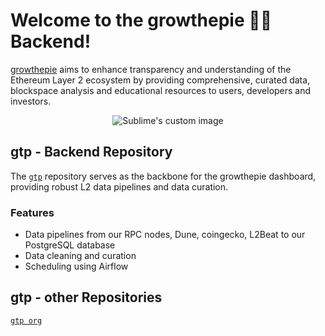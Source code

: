 # Welcome to the growthepie 📏🥧 Backend! 

[growthepie](https://growthepie.xyz/) aims to enhance transparency and understanding of the Ethereum Layer 2 ecosystem by providing comprehensive, curated data, blockspace analysis and educational resources to users, developers and investors.

<p align="center">
  <img src="https://github.com/growthepie/.github/assets/90760534/ca2ca39f-657b-4f79-8550-242b4ee9c4ec" alt="Sublime's custom image"/>
</p>

## gtp - Backend Repository

The [`gtp`](https://github.com/growthepie/gtp) repository serves as the backbone for the growthepie dashboard, providing robust L2 data pipelines and data curation.

### Features

- Data pipelines from our RPC nodes, Dune, coingecko, L2Beat to our PostgreSQL database
- Data cleaning and curation
- Scheduling using Airflow

## gtp - other Repositories
[`gtp org`](https://github.com/growthepie)
